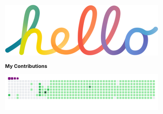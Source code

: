 ![](https://raw.githubusercontent.com/abrclano/abrclano/main/hello.png)  
### My Contributions
   ![](https://raw.githubusercontent.com/abrclano/abrclano/main/github-contribution-grid-snake.gif)
 
